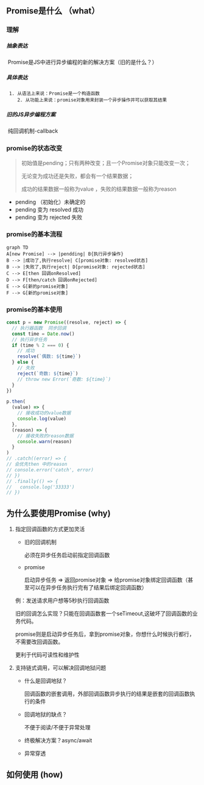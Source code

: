 ##   Promise是什么 （what）

### 理解

##### 抽象表达

​     Promise是JS中进行异步编程的新的解决方案（旧的是什么？）

##### 具体表达

     1. 从语法上来说：Promise是一个构造函数
        2. 从功能上来说：promise对象用来封装一个异步操作并可以获取其结果

##### 旧的JS异步编程方案

​	纯回调机制-callback

### promise的状态改变

> 初始值是pending；只有两种改变；且一个Promise对象只能改变一次；
>
> 无论变为成功还是失败，都会有一个结果数据；
>
> 成功的结果数据一般称为value ，失败的结果数据一般称为reason

- pending （初始化）未确定的
- pending 变为 resolved 成功
- pending 变为 rejected 失败

### promise的基本流程

``` mermaid
graph TD
A[new Promise] --> |pendding| B{执行异步操作}
B --> |成功了,执行resolve| C[promise对象: resolved状态]
B --> |失败了,执行reject| D[promise对象: rejected状态]
C --> E[then 回调onResolved]
D --> F[then/catch 回调onRejected]
E --> G[新的promise对象]
F --> G[新的promise对象]
```



### promise的基本使用

``` javascript
const p = new Promise((resolve, reject) => {
  // 执行器函数  同步回调
  const time = Date.now()
  // 执行异步任务
  if (time % 2 === 0) {
    // 成功
    resolve(`偶数: ${time}`)
  } else {
    // 失败
    reject(`奇数: ${time}`)
    // throw new Error(`奇数: ${time}`)
  }
})

p.then(
  (value) => {
    // 接收成功的value数据
    console.log(value)
  },
  (reason) => {
    // 接收失败的reason数据
    console.warn(reason)
  }
)
// .catch((error) => {
// 会优先then 中的reason
// console.error('catch', error)
// })
// .finally(() => {
//   console.log('33333')
// })

```



 ## 为什么要使用Promise (why)

1. 指定回调函数的方式更加灵活

   - 旧的回调机制

     必须在异步任务启动前指定回调函数

   - promise

     启动异步任务 => 返回promise对象 => 给promise对象绑定回调函数（甚至可以在异步任务执行完有了结果后绑定回调函数）

     

   例：发送请求用户想等5秒执行回调函数

   ​		旧的回调怎么实现？只能在回调函数套一个seTimeout,这破坏了回调函数的业务代码。

   ​		promise则是启动异步任务后，拿到promise对象，你想什么时候执行都行，不需要改回调函数。

   更利于代码可读性和维护性

2. 支持链式调用，可以解决回调地狱问题

   - 什么是回调地狱？

     回调函数的嵌套调用，外部回调函数异步执行的结果是嵌套的回调函数执行的条件

   - 回调地狱的缺点？

     不便于阅读/不便于异常处理

   - 终极解决方案？async/await

   - 异常穿透

  ## 如何使用 (how)

